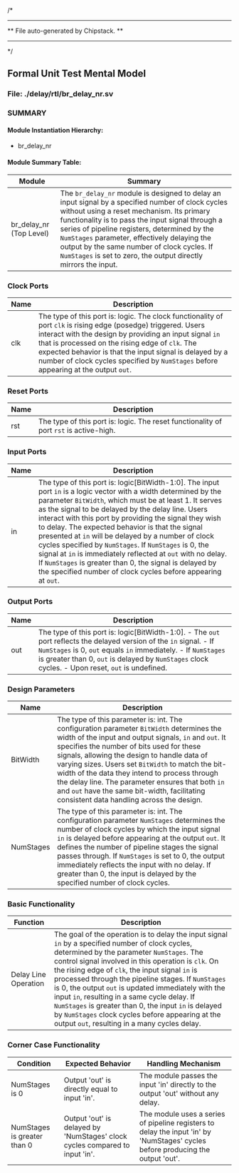 
/*
*********************************************
**    File auto-generated by Chipstack.    **
*********************************************
*/

## Formal Unit Test Mental Model
### File: ./delay/rtl/br_delay_nr.sv

### SUMMARY

#### Module Instantiation Hierarchy:
- br_delay_nr

#### Module Summary Table:
| Module | Summary |
|--------|---------|
| br_delay_nr (Top Level) | The `br_delay_nr` module is designed to delay an input signal by a specified number of clock cycles without using a reset mechanism. Its primary functionality is to pass the input signal through a series of pipeline registers, determined by the `NumStages` parameter, effectively delaying the output by the same number of clock cycles. If `NumStages` is set to zero, the output directly mirrors the input. |

### Clock Ports
|Name|Description|
|---|---|
|clk|The type of this port is: logic.  The clock functionality of port `clk` is rising edge (posedge) triggered. Users interact with the design by providing an input signal `in` that is processed on the rising edge of `clk`. The expected behavior is that the input signal is delayed by a number of clock cycles specified by `NumStages` before appearing at the output `out`.|

### Reset Ports
|Name|Description|
|---|---|
|rst|The type of this port is: logic.  The reset functionality of port `rst` is active-high.|

### Input Ports
|Name|Description|
|---|---|
|in|The type of this port is: logic[BitWidth-1:0].  The input port `in` is a logic vector with a width determined by the parameter `BitWidth`, which must be at least 1. It serves as the signal to be delayed by the delay line. Users interact with this port by providing the signal they wish to delay. The expected behavior is that the signal presented at `in` will be delayed by a number of clock cycles specified by `NumStages`. If `NumStages` is 0, the signal at `in` is immediately reflected at `out` with no delay. If `NumStages` is greater than 0, the signal is delayed by the specified number of clock cycles before appearing at `out`.|

### Output Ports
|Name|Description|
|---|---|
|out|The type of this port is: logic[BitWidth-1:0].  - The `out` port reflects the delayed version of the `in` signal. - If `NumStages` is 0, `out` equals `in` immediately. - If `NumStages` is greater than 0, `out` is delayed by `NumStages` clock cycles. - Upon reset, `out` is undefined.|

### Design Parameters
|Name|Description|
|---|---|
|BitWidth|The type of this parameter is: int.  The configuration parameter `BitWidth` determines the width of the input and output signals, `in` and `out`. It specifies the number of bits used for these signals, allowing the design to handle data of varying sizes. Users set `BitWidth` to match the bit-width of the data they intend to process through the delay line. The parameter ensures that both `in` and `out` have the same bit-width, facilitating consistent data handling across the design.|
|NumStages|The type of this parameter is: int.  The configuration parameter `NumStages` determines the number of clock cycles by which the input signal `in` is delayed before appearing at the output `out`. It defines the number of pipeline stages the signal passes through. If `NumStages` is set to 0, the output immediately reflects the input with no delay. If greater than 0, the input is delayed by the specified number of clock cycles.|

### Basic Functionality
|Function|Description|
|---|---|
|Delay Line Operation|The goal of the operation is to delay the input signal `in` by a specified number of clock cycles, determined by the parameter `NumStages`. The control signal involved in this operation is `clk`. On the rising edge of `clk`, the input signal `in` is processed through the pipeline stages. If `NumStages` is 0, the output `out` is updated immediately with the input `in`, resulting in a same cycle delay. If `NumStages` is greater than 0, the input `in` is delayed by `NumStages` clock cycles before appearing at the output `out`, resulting in a many cycles delay.|

### Corner Case Functionality
|Condition|Expected Behavior|Handling Mechanism|
|---|---|---|
|NumStages is 0|Output 'out' is directly equal to input 'in'.|The module passes the input 'in' directly to the output 'out' without any delay.|
|NumStages is greater than 0|Output 'out' is delayed by 'NumStages' clock cycles compared to input 'in'.|The module uses a series of pipeline registers to delay the input 'in' by 'NumStages' cycles before producing the output 'out'.|
